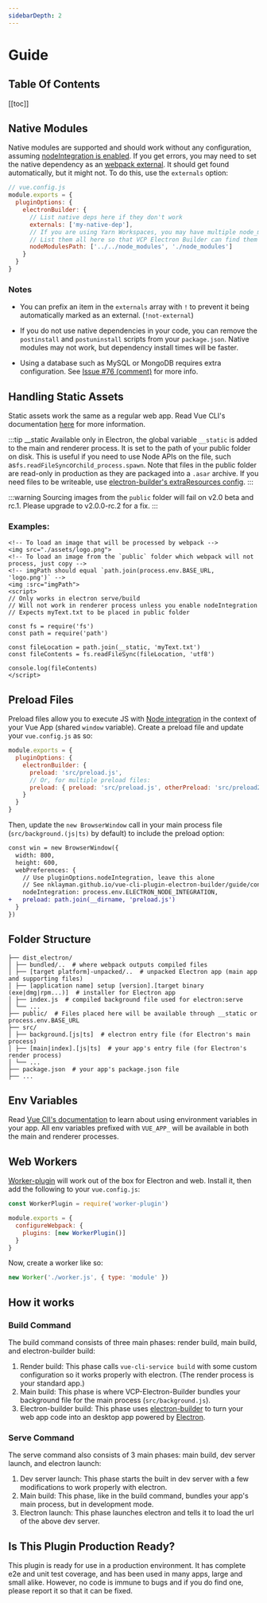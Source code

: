 ```yaml
---
sidebarDepth: 2
---
```


# Guide

## Table Of Contents

[[toc]]

## Native Modules

Native modules are supported and should work without any configuration, assuming [nodeIntegration is enabled](./configuration.md#node-integration). If you get errors, you may need to set the native dependency as an [webpack external](https://webpack.js.org/configuration/externals/). It should get found automatically, but it might not. To do this, use the `externals` option:

```javascript
// vue.config.js
module.exports = {
  pluginOptions: {
    electronBuilder: {
      // List native deps here if they don't work
      externals: ['my-native-dep'],
      // If you are using Yarn Workspaces, you may have multiple node_modules folders
      // List them all here so that VCP Electron Builder can find them
      nodeModulesPath: ['../../node_modules', './node_modules']
    }
  }
}
```

### Notes

- You can prefix an item in the `externals` array with `!` to prevent it being automatically marked as an external. (`!not-external`)

- If you do not use native dependencies in your code, you can remove the `postinstall` and `postuninstall` scripts from your `package.json`. Native modules may not work, but dependency install times will be faster.

- Using a database such as MySQL or MongoDB requires extra configuration. See [Issue #76 (comment)](https://github.com/nklayman/vue-cli-plugin-electron-builder/issues/76#issuecomment-420060179) for more info.

## Handling Static Assets

Static assets work the same as a regular web app. Read Vue CLI's documentation [here](https://cli.vuejs.org/guide/html-and-static-assets.html#static-assets-handling) for more information.

<!-- prettier-ignore -->
:::tip __static
Available only in Electron, the global variable `__static` is added to the main and renderer process. It is set to the path of your public folder on disk. This is useful if you need to use Node APIs on the file, such as`fs.readFileSync`or`child_process.spawn`. Note that files in the public folder are read-only in production as they are packaged into a `.asar` archive. If you need files to be writeable, use [electron-builder's extraResources config](https://www.electron.build/configuration/contents#extraresources).
:::

:::warning
Sourcing images from the `public` folder will fail on v2.0 beta and rc.1. Please upgrade to v2.0.0-rc.2 for a fix.
:::

### Examples:

```vue
<!-- To load an image that will be processed by webpack -->
<img src="./assets/logo.png">
<!-- To load an image from the `public` folder which webpack will not process, just copy -->
<!-- imgPath should equal `path.join(process.env.BASE_URL, 'logo.png')` -->
<img :src="imgPath">
<script>
// Only works in electron serve/build
// Will not work in renderer process unless you enable nodeIntegration
// Expects myText.txt to be placed in public folder

const fs = require('fs')
const path = require('path')

const fileLocation = path.join(__static, 'myText.txt')
const fileContents = fs.readFileSync(fileLocation, 'utf8')

console.log(fileContents)
</script>
```

## Preload Files

Preload files allow you to execute JS with [Node integration](/guide/configuration.html#node-integration) in the context of your Vue App (shared `window` variable). Create a preload file and update your `vue.config.js` as so:

```js
module.exports = {
  pluginOptions: {
    electronBuilder: {
      preload: 'src/preload.js',
      // Or, for multiple preload files:
      preload: { preload: 'src/preload.js', otherPreload: 'src/preload2.js' }
    }
  }
}
```

Then, update the `new BrowserWindow` call in your main process file (`src/background.(js|ts)` by default) to include the preload option:

```diff
const win = new BrowserWindow({
  width: 800,
  height: 600,
  webPreferences: {
    // Use pluginOptions.nodeIntegration, leave this alone
    // See nklayman.github.io/vue-cli-plugin-electron-builder/guide/configuration.html#node-integration for more info
    nodeIntegration: process.env.ELECTRON_NODE_INTEGRATION,
+   preload: path.join(__dirname, 'preload.js')
  }
})
```

## Folder Structure

```
├── dist_electron/
│ ├── bundled/..  # where webpack outputs compiled files
│ ├── [target platform]-unpacked/..  # unpacked Electron app (main app and supporting files)
│ ├── [application name] setup [version].[target binary (exe|dmg|rpm...)]  # installer for Electron app
│ ├── index.js  # compiled background file used for electron:serve
│ └── ...
├── public/  # Files placed here will be available through __static or process.env.BASE_URL
├── src/
│ ├── background.[js|ts]  # electron entry file (for Electron's main process)
│ ├── [main|index].[js|ts]  # your app's entry file (for Electron's render process)
│ └── ...
├── package.json  # your app's package.json file
├── ...
```

## Env Variables

Read [Vue ClI's documentation](https://cli.vuejs.org/guide/mode-and-env.html) to learn about using environment variables in your app. All env variables prefixed with `VUE_APP_` will be available in both the main and renderer processes.

## Web Workers

[Worker-plugin](https://github.com/GoogleChromeLabs/worker-plugin) will work out of the box for Electron and web. Install it, then add the following to your `vue.config.js`:

```js
const WorkerPlugin = require('worker-plugin')

module.exports = {
  configureWebpack: {
    plugins: [new WorkerPlugin()]
  }
}
```

Now, create a worker like so:

```js
new Worker('./worker.js', { type: 'module' })
```

## How it works

### Build Command

The build command consists of three main phases: render build, main build, and electron-builder build:

1.  Render build: This phase calls `vue-cli-service build` with some custom configuration so it works properly with electron. (The render process is your standard app.)
2.  Main build: This phase is where VCP-Electron-Builder bundles your background file for the main process (`src/background.js`).
3.  Electron-builder build: This phase uses [electron-builder](https://www.electron.build) to turn your web app code into an desktop app powered by [Electron](https://electronjs.org).

### Serve Command

The serve command also consists of 3 main phases: main build, dev server launch, and electron launch:

1.  Dev server launch: This phase starts the built in dev server with a few modifications to work properly with electron.
2.  Main build: This phase, like in the build command, bundles your app's main process, but in development mode.
3.  Electron launch: This phase launches electron and tells it to load the url of the above dev server.

## Is This Plugin Production Ready?

This plugin is ready for use in a production environment. It has complete e2e and unit test coverage, and has been used in many apps, large and small alike. However, no code is immune to bugs and if you do find one, please report it so that it can be fixed.
